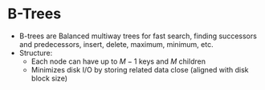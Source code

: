# B-Trees
- B-trees are Balanced multiway trees for fast search, finding successors and predecessors, insert, delete, maximum,
minimum, etc.
- Structure:
	- Each node can have up to $M - 1$ keys and $M$ children
	- Minimizes disk I/O by storing related data close (aligned with disk block size)